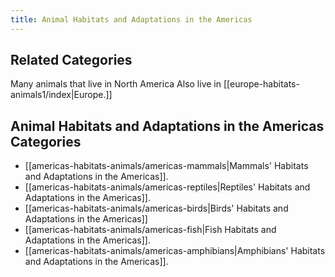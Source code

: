 ```yaml
---
title: Animal Habitats and Adaptations in the Americas
---
```

## Related Categories

Many animals that live in North America Also live in [[europe-habitats-animals1/index|Europe.]]
## Animal Habitats and Adaptations in the Americas Categories

- [[americas-habitats-animals/americas-mammals|Mammals' Habitats and Adaptations in the Americas]].
- [[americas-habitats-animals/americas-reptiles|Reptiles' Habitats and Adaptations in the Americas]].
- [[americas-habitats-animals/americas-birds|Birds' Habitats and Adaptations in the Americas]]
- [[americas-habitats-animals/americas-fish|Fish Habitats and Adaptations in the Americas]].
- [[americas-habitats-animals/americas-amphibians|Amphibians' Habitats and Adaptations in the Americas]].